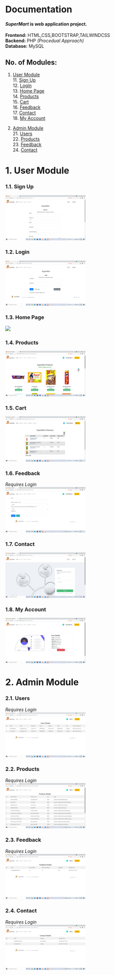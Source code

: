 # Documentation

#### *SuperMart* is web application project.

 **Frontend:** HTML,CSS,BOOTSTRAP,TAILWINDCSS <br />
 **Backend:** PHP *(Procedual Approach)* <br />
 **Database:** MySQL <br />

 ## No. of Modules:
 1. [User Module](#1-User-Module)  
    11. [Sign Up](#11-Sign-Up)  
    12. [Login](#12-Login)  
    13. [Home Page](#13-Home-Page)  
    14. [Products](#14-Products)  
    15. [Cart](#15-Cart)  
    16. [Feedback](#16-Feedback)  
    17. [Contact](#17-Contact)  
    18. [My Account](#18-My-Account)  

 2. [Admin Module](#2-Admin-Module)  
    21. [Users](#21-Users)  
    22. [Products](#22-Products)  
    23. [Feedback](#23-Feedback)  
    24. [Contact](#24-Contact)  

# 1. User Module
### 1.1. Sign Up
<img src="Screenshots/user_sign up.png" width="50%"> </br>
### 1.2. Login
<img src="Screenshots/user login.png" width="50%"> </br>
### 1.3. Home Page
<img src="Screenshots/home_without_login" width="50%"> </br>
### 1.4. Products
<img src="Screenshots/products.png" width="50%"> </br>
### 1.5. Cart
<img src="Screenshots/cart.png" width="50%"> </br>
### 1.6. Feedback
*Requires Login* </br>
<img src="Screenshots/feedback_user.png" width="50%"> </br>
### 1.7. Contact
<img src="Screenshots/contact us.png" width="50%"> </br>
### 1.8. My Account
<img src="Screenshots/my account user.png" width="50%"> </br>

# 2. Admin Module
### 2.1. Users
*Requires Login* </br>
<img src="Screenshots/user details_admin.png" width="50%"> </br>

### 2.2. Products
*Requires Login* </br>
<img src="Screenshots/products_details_admin.png" width="50%"> </br>

### 2.3. Feedback
*Requires Login* </br>
<img src="Screenshots/feedback details_admin.png" width="50%"> </br>

### 2.4. Contact
*Requires Login* </br>
<img src="Screenshots/contact details_admin.png" width="50%"> </br>




